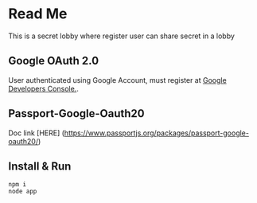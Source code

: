 # Read Me
This is a secret lobby where register user can share secret in a lobby

## Google OAuth 2.0
User authenticated using Google Account, must register at [Google Developers Console.](https://console.cloud.google.com/apis/dashboard). 

## Passport-Google-Oauth20
Doc link [HERE] (https://www.passportjs.org/packages/passport-google-oauth20/)


## Install & Run
```
npm i
node app
```

## 